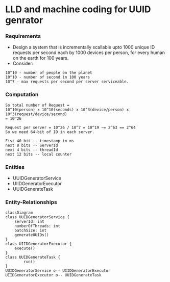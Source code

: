 # LLD and machine coding for UUID genrator
### Requirements
* Design a system that is incrementally scallable upto 1000 unique ID requests per second each by 1000 devices per person, for every human on the earth for 100 years.
* Consider:
```text
10^10 - number of people on the planet
10^10 - number of second in 100 years
10^7 - max requests per second per server serviceable.
```
### Computation
```text
So total number of Request = 
10^10(person) x 10^10(seconds) x 10^3(device/person) x 10^3(request/device/second)
= 10^26

Request per server = 10^26 / 10^7 = 10^19 ~= 2^63 == 2^64
So we need 64-bit of ID in each server.

Fist 40 bit -- timestamp in ms
next 8 bits -- ServerId
next 4 bits -- threadId
next 12 bits -- local counter
```
### Entities
* UUIDGeneratorService
* UIIDGeneratorExecutor
* UUIDGenerateTask

### Entity-Relationships
```mermaid
classDiagram
class UUIDGeneratorService {
    serverId: int
    numberOfThreads: int
    batchSize: int
    generateUUIDs()
} 
class UIIDGeneratorExecutor {
    execute()
}
class UUIDGenerateTask {
        run()
}
UUIDGeneratorService o-- UIIDGeneratorExecutor
UIIDGeneratorExecutor o-- UUIDGenerateTask 
```


